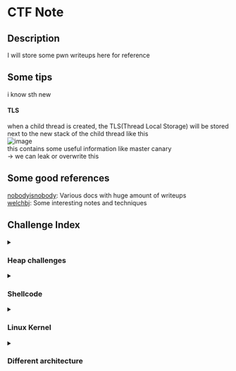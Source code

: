 # CTF Note

## Description  
I will store some pwn writeups here for reference

## Some tips  
i know sth new  

#### TLS
when a child thread is created, the TLS(Thread Local Storage) will be stored next to the new stack of the child thread like this  
![image](https://github.com/user-attachments/assets/5d34f127-589c-4cca-ba3e-95e89b63313e)  
this contains some useful information like master canary   
-> we can leak or overwrite this 

## Some good references

[nobodyisnobody](https://github.com/nobodyisnobody/): Various docs with huge amount of writeups  
[welchbj](https://github.com/welchbj/ctf/blob/master/docs/binary-exploitation.md): Some interesting notes and techniques

## Challenge Index

<details>
<summary><h3>Heap challenges</h3></summary>
<p>

</p>
</details>

<details>
<summary><h3>Shellcode</h3></summary>
<p>
  
***Amateurs CTF 2024*** --> [baby-sandbox](https://hyggehalcyon.gitbook.io/page/ctfs/2024/amateursctf)  
> Shellcode using `sysenter` to escape sandbox where syscall are forbidden
> 
> Using register `xmm` to deal with deleted register

</p>
</details>

<details>
<summary><h3>Linux Kernel</h3></summary>
<p>

***DownUnder CTF 2024*** --> [faulty-kernel](https://github.com/DownUnderCTF/Challenges_2024_Public/tree/main/pwn/faulty-kernel)
> An arm64-bin challenge, which allow us to read, write arbitrary address
> 
> Use arm-gadget to invoke call to `system(/bin/sh)`

</p>
</details>

<details>
<summary><h3>Different architecture</h3></summary>
<p>

***DownUnder CTF 2024*** --> [pac-shell](https://github.com/DownUnderCTF/Challenges_2024_Public/tree/main/pwn/pac-shell)
> An arm64-bin challenge, which allow us to read, write arbitrary address
> 
> Use arm-gadget to invoke call to `system(/bin/sh)`

</p>
</details>

